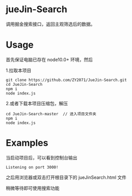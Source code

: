 # jueJin-Search

调用掘金搜索接口，返回主观筛选后的数据。

# Usage

首先保证电脑已存在 node10.0+ 环境，然后

1.拉取本项目

```
git clone https://github.com/ZY2071/JueJin-Search.git
cd JueJin-Search
npm i
node index.js
```

2.或者下载本项目压缩包，解压

```
cd JueJin-Search-master  // 进入项目文件夹
npm i
node index.js
```

# Examples

当启动项目后，可以看到控制台输出

```
Listening on port 3000!
```

之后用浏览器或双击打开根目录下的 jueJinSearch.html 文件

稍微等待即可使用搜索功能
